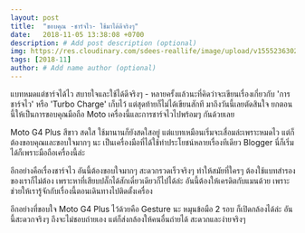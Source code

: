 ```yaml
---
layout: post
title:  "ขอบคุณ -ชาร์จไว- ใช้มาได้ดีจริงๆ"
date:   2018-11-05 13:38:08 +0700
description: # Add post description (optional)
img: https://res.cloudinary.com/sdees-reallife/image/upload/v1555236302/IMG_20181105_133331169.jpg # Add image post (optional)
tags: [2018-11]
author: # Add name author (optional)
---
```

แบทหมดแต่ชาร์จได้ไว สบายใจและใช้ได้ดีจริงๆ  - หลายครั้งแล้วนะที่คิดว่าจะเขียนเรื่องเกี่ยวกับ 'การชาร์จไว' หรือ 'Turbo Charge' เก็บไว้ แต่สุดท้ายก็ไม่ได้เขียนสักที มาถึงวันนี้เลยตัดสินใจ ยกตอนนี้ให้เป็นการขอบคุณมือถือ Moto เครื่องนี้และการชาร์จไวไปพร้อมๆ กันด้วยเลย

Moto G4 Plus สีขาว สดใส ใช้มานานก็ยังสดใสอยู่ แต่แบทเหมือนเริ่มจะเสื่อมล่ะเพราะหมดไว แต่ก็ต้องขอบคุณและขอบใจมากๆ นะ เป็นเครื่องมือที่ได้ใช้ทำประโยชน์หลายเรื่องทีเดียว Blogger นี่ก็เริ่มได้ก็เพราะมือถือเครื่องนี้ล่ะ

อีกอย่างคือเรื่องชาร์จไว อันนี้ต้องขอบใจมากๆ สะดวกรวดเร็วจริงๆ ทำให้สมัยที่ใครๆ ต้องใช้แบทสำรอง ของเราก็ไม่ต้อง เพราะหาที่เสียบปลั๊กได้สักเดี๋ยวเดียวก็ไปได้ล่ะ อันนี้ต้องให้เครดิตกับแมนด้วย เพราะช่วยให้เรารู้จักกับเรื่องนี้ตอนเดินทางไปติดตั้งเครื่อง

อีกอย่างที่ขอบใจ Moto G4 Plus ไว้ด้วยคือ Gesture นะ หมุนข้อมือ 2 รอบ ก็เปิดกล้องได้ล่ะ อันนี้สะดวกจริงๆ ถึงจะไม่ชอบถ่ายเอง แต่ก็ส่งกล้องให้คนอื่นถ่ายได้ สะดวกและง่ายจริงๆ
